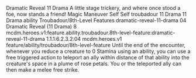 <ability>
  <name>Dramatic Reveal</name>
  <cost>11 Drama</cost>
  <flavor>A little stage trickery, and where once stood a foe, now stands a friend!</flavor>
  <keywords>
    <keyword>Magic</keyword>
  </keywords>
  <type>Maneuver</type>
  <distance>Self</distance>
  <target>Self</target>
  <metadata>
    <class>troubadour</class>
    <cost>11 Drama</cost>
    <cost_amount>11</cost_amount>
    <cost_resource>Drama</cost_resource>
    <feature_type>ability</feature_type>
    <file_dpath>Troubadour/8th-Level Features</file_dpath>
    <item_id>dramatic-reveal-11-drama</item_id>
    <item_index>04</item_index>
    <item_name>Dramatic Reveal (11 Drama)</item_name>
    <level>8</level>
    <scc>mcdm.heroes.v1:feature.ability.troubadour.8th-level-feature:dramatic-reveal-11-drama</scc>
    <scdc>1.1.1:6.2.3.2:04</scdc>
    <source>mcdm.heroes.v1</source>
    <type>feature/ability/troubadour/8th-level-feature</type>
  </metadata>
  <effects>
    <effect type="mundane">Until the end of the encounter, whenever you reduce a creature to 0 Stamina using an ability, you can use a free triggered action to teleport an ally within distance of that ability into the creature&apos;s space in a plume of rose petals. You or the teleported ally can then make a melee free strike.</effect>
  </effects>
</ability>
